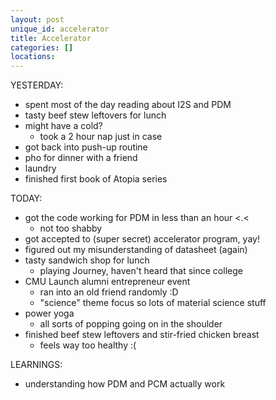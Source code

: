 ```yaml
---
layout: post
unique_id: accelerator
title: Accelerator
categories: []
locations: 
---
```


YESTERDAY:
* spent most of the day reading about I2S and PDM
* tasty beef stew leftovers for lunch
* might have a cold?
  * took a 2 hour nap just in case
* got back into push-up routine
* pho for dinner with a friend
* laundry
* finished first book of Atopia series

TODAY:
* got the code working for PDM in less than an hour <.<
  * not too shabby
* got accepted to (super secret) accelerator program, yay!
* figured out my misunderstanding of datasheet (again)
* tasty sandwich shop for lunch
  * playing Journey, haven't heard that since college
* CMU Launch alumni entrepreneur event
  * ran into an old friend randomly :D
  * "science" theme focus so lots of material science stuff
* power yoga
  * all sorts of popping going on in the shoulder
* finished beef stew leftovers and stir-fried chicken breast
  * feels way too healthy :(

LEARNINGS:
* understanding how PDM and PCM actually work
